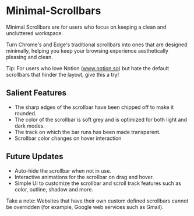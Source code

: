 # Minimal-Scrollbars
Minimal Scrollbars are for users who focus on keeping a clean and uncluttered workspace.

Turn Chrome's and Edge's traditional scrollbars into ones that are designed minimally, helping you keep your browsing experience aesthetically pleasing and clean.

Tip: For users who love Notion (www.notion.so) but hate the default scrollbars that hinder the layout, give this a try!

## Salient Features
- The sharp edges of the scrollbar have been chipped off to make it rounded.
- The color of the scrollbar is soft grey and is optimized for both light and dark modes. 
- The track on which the bar runs has been made transparent.
- Scrollbar color changes on hover interaction

## Future Updates
- Auto-hide the scrollbar when not in use.
- Interactive animations for the scrollbar on drag and hover.
- Simple UI to customize the scrollbar and scroll track features such as color, outline, shadow and more.


Take a note:
Websites that have their own custom defined scrollbars cannot be overridden (for example, Google web services such as Gmail).
